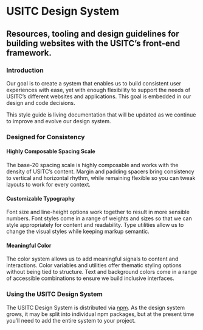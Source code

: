 # USITC Design System

## Resources, tooling and design guidelines for building websites with the USITC’s front-end framework.

### Introduction

Our goal is to create a system that enables us to build consistent user experiences with ease, yet with enough flexibility to support the needs of USITC’s different websites and applications. This goal is embedded in our design and code decisions.

This style guide is living documentation that will be updated as we continue to improve and evolve our design system.

### Designed for Consistency

#### Highly Composable Spacing Scale

The base-20 spacing scale is highly composable and works with the density of USITC’s content. Margin and padding spacers bring consistency to vertical and horizontal rhythm, while remaining flexible so you can tweak layouts to work for every context.

#### Customizable Typography

Font size and line-height options work together to result in more sensible numbers. Font styles come in a range of weights and sizes so that we can style appropriately for content and readability. Type utilities allow us to change the visual styles while keeping markup semantic.

#### Meaningful Color

The color system allows us to add meaningful signals to content and interactions. Color variables and utilities offer thematic styling options without being tied to structure. Text and background colors come in a range of accessible combinations to ensure we build inclusive interfaces.

### Using the USITC Design System

The USITC Design System is distributed via [npm](https://www.npmjs.com/package/usitc-design-system). As the design system grows, it may be split into individual npm packages, but at the present time you’ll need to add the entire system to your project.
